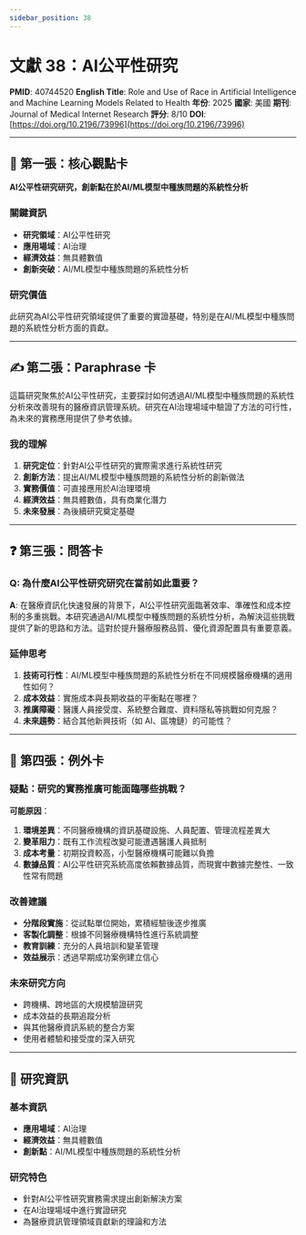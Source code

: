 ```yaml
---
sidebar_position: 38
---
```


# 文獻 38：AI公平性研究

**PMID**: 40744520
**English Title**: Role and Use of Race in Artificial Intelligence and Machine Learning Models Related to Health
**年份**: 2025
**國家**: 美國
**期刊**: Journal of Medical Internet Research
**評分**: 8/10
**DOI**: [https://doi.org/10.2196/73996](https://doi.org/10.2196/73996)

---

## 📌 第一張：核心觀點卡

**AI公平性研究研究，創新點在於AI/ML模型中種族問題的系統性分析**

### 關鍵資訊
- **研究領域**：AI公平性研究
- **應用場域**：AI治理
- **經濟效益**：無具體數值
- **創新突破**：AI/ML模型中種族問題的系統性分析

### 研究價值
此研究為AI公平性研究領域提供了重要的實證基礎，特別是在AI/ML模型中種族問題的系統性分析方面的貢獻。

---

## ✍️ 第二張：Paraphrase 卡

這篇研究聚焦於AI公平性研究，主要探討如何透過AI/ML模型中種族問題的系統性分析來改善現有的醫療資訊管理系統。研究在AI治理場域中驗證了方法的可行性，為未來的實務應用提供了參考依據。

### 我的理解
1. **研究定位**：針對AI公平性研究的實際需求進行系統性研究
2. **創新方法**：提出AI/ML模型中種族問題的系統性分析的創新做法
3. **實務價值**：可直接應用於AI治理環境
4. **經濟效益**：無具體數值，具有商業化潛力
5. **未來發展**：為後續研究奠定基礎

---

## ❓ 第三張：問答卡

### Q: 為什麼AI公平性研究研究在當前如此重要？

**A**: 在醫療資訊化快速發展的背景下，AI公平性研究面臨著效率、準確性和成本控制的多重挑戰。本研究通過AI/ML模型中種族問題的系統性分析，為解決這些挑戰提供了新的思路和方法。這對於提升醫療服務品質、優化資源配置具有重要意義。

### 延伸思考
1. **技術可行性**：AI/ML模型中種族問題的系統性分析在不同規模醫療機構的適用性如何？
2. **成本效益**：實施成本與長期收益的平衡點在哪裡？
3. **推廣障礙**：醫護人員接受度、系統整合難度、資料隱私等挑戰如何克服？
4. **未來趨勢**：結合其他新興技術（如 AI、區塊鏈）的可能性？

---

## 🤔 第四張：例外卡

### 疑點：研究的實務推廣可能面臨哪些挑戰？

**可能原因**：
1. **環境差異**：不同醫療機構的資訊基礎設施、人員配置、管理流程差異大
2. **變革阻力**：既有工作流程改變可能遭遇醫護人員抵制
3. **成本考量**：初期投資較高，小型醫療機構可能難以負擔
4. **數據品質**：AI公平性研究系統高度依賴數據品質，而現實中數據完整性、一致性常有問題

### 改善建議
- **分階段實施**：從試點單位開始，累積經驗後逐步推廣
- **客製化調整**：根據不同醫療機構特性進行系統調整
- **教育訓練**：充分的人員培訓和變革管理
- **效益展示**：透過早期成功案例建立信心

### 未來研究方向
- 跨機構、跨地區的大規模驗證研究
- 成本效益的長期追蹤分析
- 與其他醫療資訊系統的整合方案
- 使用者體驗和接受度的深入研究

---

## 📄 研究資訊

### 基本資訊
- **應用場域**：AI治理
- **經濟效益**：無具體數值
- **創新點**：AI/ML模型中種族問題的系統性分析

### 研究特色
- 針對AI公平性研究實務需求提出創新解決方案
- 在AI治理場域中進行實證研究
- 為醫療資訊管理領域貢獻新的理論和方法
